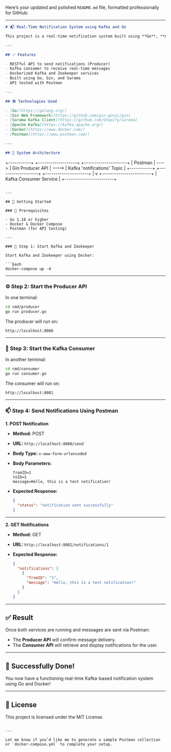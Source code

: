 Here’s your updated and polished `README.md` file, formatted professionally for GitHub:

---

```markdown
# 📬 Real-Time Notification System using Kafka and Go

This project is a real-time notification system built using **Go**, **Apache Kafka**, **Docker**, and the **Gin Web Framework**. It enables a producer to send notifications to a Kafka topic, and a consumer to retrieve and process them.

---

## ✅ Features

- RESTful API to send notifications (Producer)
- Kafka consumer to receive real-time messages
- Dockerized Kafka and Zookeeper services
- Built using Go, Gin, and Sarama
- API tested with Postman

---

## 🛠️ Technologies Used

- [Go](https://golang.org/)
- [Gin Web Framework](https://github.com/gin-gonic/gin)
- [Sarama Kafka Client](https://github.com/Shopify/sarama)
- [Apache Kafka](https://kafka.apache.org/)
- [Docker](https://www.docker.com/)
- [Postman](https://www.postman.com/)

---

## 🧱 System Architecture

```

+-----------+       +-------------------+       +---------------------+
\| Postman   | ----> | Gin Producer API  | --->  | Kafka 'notifications' Topic |
+-----------+       +-------------------+       +---------------------+
|
v
+------------------------+
\| Kafka Consumer Service |
+------------------------+

````

---

## 🚀 Getting Started

### 🔧 Prerequisites

- Go 1.18 or higher
- Docker & Docker Compose
- Postman (for API testing)

---

### 🐳 Step 1: Start Kafka and Zookeeper

Start Kafka and Zookeeper using Docker:

```bash
docker-compose up -d
````

---

### ⚙️ Step 2: Start the Producer API

In one terminal:

```bash
cd cmd/producer
go run producer.go
```

The producer will run on:

```
http://localhost:8080
```

---

### 🔄 Step 3: Start the Kafka Consumer

In another terminal:

```bash
cd cmd/consumer
go run consumer.go
```

The consumer will run on:

```
http://localhost:8081
```

---

### 📫 Step 4: Send Notifications Using Postman

**1. POST Notification**

* **Method:** POST

* **URL:** `http://localhost:8080/send`

* **Body Type:** `x-www-form-urlencoded`

* **Body Parameters:**

  ```
  fromID=1
  toID=1
  message=Hello, this is a test notification!
  ```

* **Expected Response:**

  ```json
  {
    "status": "notification sent successfully"
  }
  ```

---

**2. GET Notifications**

* **Method:** GET

* **URL:** `http://localhost:8081/notifications/1`

* **Expected Response:**

  ```json
  {
    "notifications": [
      {
        "fromID": "1",
        "message": "Hello, this is a test notification!"
      }
    ]
  }
  ```

---

## ✅ Result

Once both services are running and messages are sent via Postman:

* The **Producer API** will confirm message delivery.
* The **Consumer API** will retrieve and display notifications for the user.

---

## 🎉 Successfully Done!

You now have a functioning real-time Kafka-based notification system using Go and Docker!

---

## 📄 License

This project is licensed under the MIT License.

```

---

Let me know if you’d like me to generate a sample Postman collection or `docker-compose.yml` to complete your setup.
```
